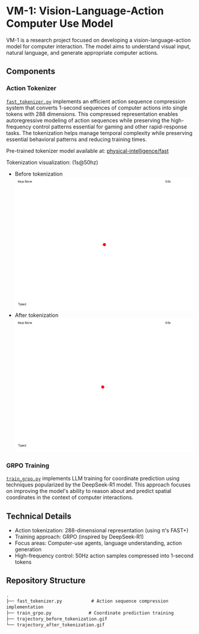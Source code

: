 # VM-1: Vision-Language-Action Computer Use Model

VM-1 is a research project focused on developing a vision-language-action model for computer interaction. The model aims to understand visual input, natural language, and generate appropriate computer actions.

## Components

### Action Tokenizer
[`fast_tokenizer.py`](./fast_tokenizer.py) implements an efficient action sequence compression system that converts 1-second sequences of computer actions into single tokens with 288 dimensions. This compressed representation enables autoregressive modeling of action sequences while preserving the high-frequency control patterns essential for gaming and other rapid-response tasks. The tokenization helps manage temporal complexity while preserving essential behavioral patterns and reducing training times.

Pre-trained tokenizer model available at: [physical-intelligence/fast](https://huggingface.co/physical-intelligence/fast)

Tokenization visualization: (1s@50hz)
- Before tokenization
![Before tokenization](./trajectory_before_tokenization.gif)
- After tokenization
![After tokenization](./trajectory_after_tokenization.gif)

### GRPO Training
[`train_grpo.py`](./train_grpo.py) implements LLM training for coordinate prediction using techniques popularized by the DeepSeek-R1 model. This approach focuses on improving the model's ability to reason about and predict spatial coordinates in the context of computer interactions.

## Technical Details

- Action tokenization: 288-dimensional representation (using π's FAST+)
- Training approach: GRPO (inspired by DeepSeek-R1)
- Focus areas: Computer-use agents, language understanding, action generation
- High-frequency control: 50Hz action samples compressed into 1-second tokens

## Repository Structure

```
.
├── fast_tokenizer.py           # Action sequence compression implementation
├── train_grpo.py              # Coordinate prediction training
├── trajectory_before_tokenization.gif
└── trajectory_after_tokenization.gif
```